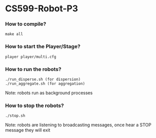# CS599-Robot-P3

### How to compile?
```
make all
```

### How to start the Player/Stage?
```
player player/multi.cfg
```

### How to run the robots?
```
./run_disperse.sh (for dispersion)
./run_aggregate.sh (for aggregation)
```
Note: robots run as background processes

### How to stop the robots?
```
./stop.sh
```
Note: robots are listening to broadcasting messages, once hear a STOP message they will exit